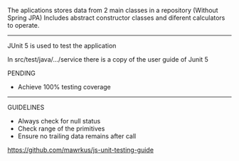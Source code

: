 The aplications stores data from 2 main classes
in a repository (Without Spring JPA) 
Includes abstract constructor classes and diferent calculators to operate.
***
JUnit 5 is used to test the application

In src/test/java/.../service there is a copy of the user guide of Junit 5

PENDING

* Achieve 100% testing coverage
***
GUIDELINES
* Always check for null status
* Check range of the primitives
* Ensure no trailing data remains after call


https://github.com/mawrkus/js-unit-testing-guide